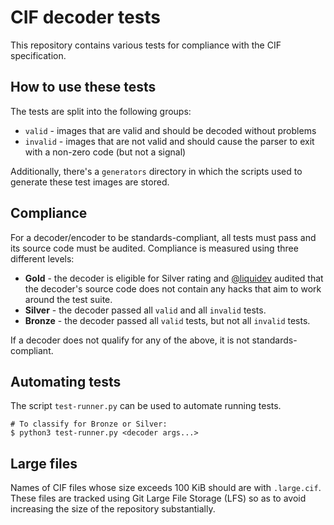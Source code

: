 # CIF decoder tests

This repository contains various tests for compliance with the CIF specification.

## How to use these tests

The tests are split into the following groups:
- `valid` - images that are valid and should be decoded without problems
- `invalid` - images that are not valid and should cause the parser to exit with a non-zero code
  (but not a signal)

Additionally, there's a `generators` directory in which the scripts used to generate these test
images are stored.

## Compliance

For a decoder/encoder to be standards-compliant, all tests must pass and its source code must be
audited. Compliance is measured using three different levels:
- **Gold** - the decoder is eligible for Silver rating and [@liquidev][liquidev] audited that the
  decoder's source code does not contain any hacks that aim to work around the test suite.
- **Silver** - the decoder passed all `valid` and all `invalid` tests.
- **Bronze** - the decoder passed all `valid` tests, but not all `invalid` tests.

If a decoder does not qualify for any of the above, it is not standards-compliant.

   [liquidev]: https://github.com/liquidev

## Automating tests

The script `test-runner.py` can be used to automate running tests.

```
# To classify for Bronze or Silver:
$ python3 test-runner.py <decoder args...>
```

## Large files

Names of CIF files whose size exceeds 100 KiB should are with `.large.cif`. These files are tracked
using Git Large File Storage (LFS) so as to avoid increasing the size of the repository
substantially.
